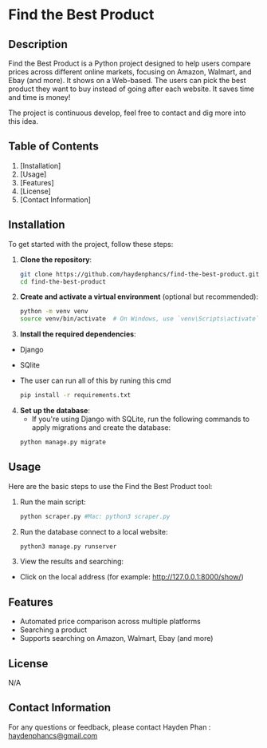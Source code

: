 # Find the Best Product

## Description

Find the Best Product is a Python project designed to help users compare prices across different online markets, focusing on Amazon, Walmart, and Ebay (and more). It shows on a Web-based. The users can pick the best product they want to buy instead of going after each website. It saves time and time is money!

The project is continuous develop, feel free to contact and dig more into this idea.

## Table of Contents

1. [Installation]
2. [Usage]
3. [Features]
4. [License]
5. [Contact Information]

## Installation

To get started with the project, follow these steps:

1. **Clone the repository**:
    ```sh
    git clone https://github.com/haydenphancs/find-the-best-product.git
    cd find-the-best-product
    ```

2. **Create and activate a virtual environment** (optional but recommended):
    ```sh
    python -m venv venv
    source venv/bin/activate  # On Windows, use `venv\Scripts\activate`
    ```

3. **Install the required dependencies**:
- Django
- SQlite
- The user can run all of this by runing this cmd
  
    ```sh
    pip install -r requirements.txt
    ```

4. **Set up the database**:
    - If you're using Django with SQLite, run the following commands to apply migrations and create the database:
    ```sh
    python manage.py migrate
    ```

## Usage

Here are the basic steps to use the Find the Best Product tool:

1. Run the main script:
    ```sh
    python scraper.py #Mac: python3 scraper.py
    ```
2. Run the database connect to a local website:
    ```sh
    python3 manage.py runserver
    ```

3. View the results and searching:
- Click on the local address (for example: http://127.0.0.1:8000/show/)


## Features

- Automated price comparison across multiple platforms
- Searching a product
- Supports searching on Amazon, Walmart, Ebay (and more)


## License

N/A

## Contact Information

For any questions or feedback, please contact Hayden Phan : haydenphancs@gmail.com

